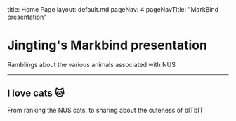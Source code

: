 <frontmatter>
  title: Home Page
  layout: default.md
  pageNav: 4
  pageNavTitle: "MarkBind presentation"
</frontmatter>

<br>

<div class="bg-primary text-white px-2 py-5 mb-4">
  <div class="container">
    <h1 class="display-5 no-index">Jingting's Markbind presentation</h1>
    <p class="lead">Ramblings about the various animals associated with NUS</p>
  </div>
</div>

---

## I love cats :cat:



<box type="danger" theme="primary" header="Disorganised thoughts on various animals associated with NUS "> 
  From ranking the NUS cats, to sharing about the cuteness of bITbIT
</box>


